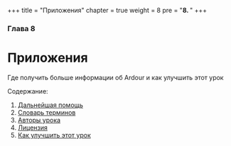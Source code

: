 +++
title = "Приложения"
chapter = true
weight = 8
pre = "<b>8. </b>"
+++

### Глава 8
# Приложения

Где получить больше информации об Ardour и как улучшить этот урок

Содержание:

1. [Дальнейшая помощь](further-help/)
2. [Словарь терминов](glossary/)
3. [Авторы урока](credits/)
4. [Лицензия](license/)
5. [Как улучшить этот урок](how-to-contribute/)